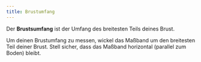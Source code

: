 ```yaml
---
title: Brustumfang
---
```


Der **Brustsumfang** ist der Umfang des breitesten Teils deines Brust.

Um deinen Brustumfang zu messen, wickel das Maßband um den breitesten Teil deiner Brust. Stell sicher, dass das Maßband horizontal (parallel zum Boden) bleibt.
